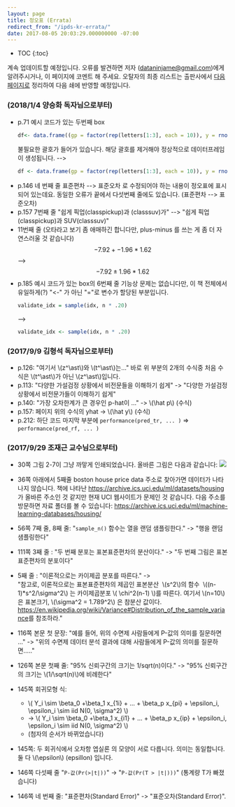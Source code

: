 ```yaml
---
layout: page
title: 정오표 (Errata)
redirect_from: "/ipds-kr-errata/"
date: 2017-08-05 20:03:29.000000000 -07:00
---
```

- TOC
{:toc}

계속 업데이트할 예정입니다. 오류를 발견하면 저자 (dataninjame@gmail.com)에게 알려주시거나, 이 페이지에 코멘트 해 주세요. 오탈자의 최종 리스트는 출판사에서 <a href="http://jpub.tistory.com/726">다음 페이지로</a> 정리하여 다음 쇄에 반영할 예정입니다.

### (2018/1/4 양승화 독자님으로부터)
- p.71   예시 코드가 있는 두번째 box
    ```r
    df<- data.frame((gp = factor(rep(letters[1:3], each = 10)), y = rnorm(30)))
    ```
    불필요한 괄호가 들어가 있습니다.
    해당 괄호를 제거해야 정상적으로 데이터프레임이 생성됩니다.
    -->
    ```r
    df <- data.frame(gp = factor(rep(letters[1:3], each = 10)), y = rnorm(30))
    ```
- p.146
    네 번째 줄 표준편차 --> 표준오차 로 수정되어야 하는 내용이 정오표에 표시되어 있는데요.
    동일한 오류가 끝에서 다섯번째 줄에도 있습니다.  (표준편차 --> 표준오차)
- p.157
    7번째 줄
    "쉽게 픽업(classpickup)과 (classsuv)가"  --> "쉽게 픽업(classpickup)과 SUV(classsuv)"
- 11번째 줄 (오타라고 보기 좀 애매하긴 합니다만, plus-minus 를 쓰는 게 좀 더 자연스러울 것 같습니다)
    $$- 7.92 + - 1.96 * 1.62$$
    -->
    $$- 7.92 \pm 1.96 * 1.62$$
- p.185 
    예시 코드가 있는 box의 6번째 줄
    기능상 문제는 없습니다만, 이 책 전체에서 유일하게(?) "<-" 가 아닌 "="로 변수가 할당된 부분입니다.
    ```r
    validate_idx = sample(idx, n * .20)
    ```
    --> 
    ```r
    validate_idx <- sample(idx, n * .20)
    ```


### (2017/9/9 김형석 독자님으로부터)
- p.126: "여기서 \\(z^\ast\\)와 \\(t^\ast\\)는..." 
    바로 위 부분의 2개의 수식중 처음 수식은 \\(t^\ast\\)가 아닌 \\(z^\ast\\)입니다.
- p.113: "다양한 가설검정 상황에서 비전문들을 이해하기 쉽게" ->  "다양한 가설검정 상황에서 비전문가들이 이해하기 쉽게"
- p.140: "가장 오차한계가 큰 경우인 p-hat이 ..." ->  \\(\hat p\\) (수식)
- p.157: 페이지 위의 수식의 yhat ->  \\(\hat y\\) (수식)
- p.212: 하단 코드 마지막 부분에 
    `performance(pred_tr, ... )` => `performance(pred_rf, ... )`

### (2017/9/29 조재근 교수님으로부터)
- 30쪽 그림 2-7이 그냥 까맣게 인쇄되었습니다. 올바른 그림은 다음과 같습니다:
    <img src="{{ site.baseurl }}/assets/2-7.png" />
- 36쪽 아래에서 5째줄 boston house price data 주소로 찾아가면 데이터가 나타나지 않습니다.
    책에 나타난 <https://archive.ics.uci.edu/ml/datasets/housing>가 올바른 주소인 것 같지만 
    현재 UCI 웹사이트가 문제인 것 같습니다. 다음 주소를 방문하면 자료 폴더를 볼 수 있습니다: 
    <https://archive.ics.uci.edu/ml/machine-learning-databases/housing/>

- 56쪽 7째 줄, 8째 줄: "`sample_n()` 함수는 열을 랜덤 샘플링한다." ->  "행을 랜덤 샘플링한다"

- 111쪽 3째 줄 : "두 번째 분포는 표본표준편차의 분산이다." ->  "두 번째 그림은 표본표준편차의 분포이다"

- 5째 줄 : "이론적으로는 카이제곱 분포를 따른다." ->  
    "참고로, 이론적으로는 표본표준편차의 제곱인 표본분산 
    \\(s^2\\)의 함수  \\((n-1)*s^2/\sigma^2\\) 는 카이제곱분포 
    \\( \chi^2(n-1) \\)를 따른다. 여기서 \\(n=10\\)은 표본크기, 
    \\(\sigma^2 = 1.789^2\\) 은 참분산 값이다. 
    <https://en.wikipedia.org/wiki/Variance#Distribution_of_the_sample_variance>를 참조하라."

- 116쪽 본문 첫 문장: "예를 들어, 위의 수면제 사람들에게 P-값의 의미를 질문하면 ..." ->  "위의 수면제 데이터 분석 결과에 대해 사람들에게 P-값의 의미를 질문하면....."

- 126쪽 본문 첫째 줄: "95% 신뢰구간의 크기는 1/sqrt(n)이다." ->  "95% 신뢰구간의 크기는 \\(1/\sqrt(n)\\)에 비례한다"

- 145쪽 회귀모형 식: 
    - \\( Y_i \sim \beta_0 +\beta_1 x_{1i} + ... + \beta_p x_{pi} + \epsilon_i, \epsilon_i \sim iid N(0, \sigma^2) \\)
    - -> \\( Y_i \sim \beta_0 +\beta_1 x_{i1} + ... + \beta_p x_{ip} + \epsilon_i, \epsilon_i \sim iid N(0, \sigma^2) \\)
    - (첨자의 순서가 바뀌었습니다)

- 145쪽: 두 회귀식에서 오차항 엡실론 의 모양이 서로 다릅니다. 의미는 동일합니다. 둘 다 \\(\epsilon\\) (epsillon) 입니다.

- 146쪽 다섯째 줄 "`P-값(Pr(>|t|))`" 
    -> "`P-값(Pr(T > |t|)))`" (통계량 T가 빠졌습니다)

- 146쪽 네 번째 줄: "표준편차(Standard Error)" -> "표준오차(Standard Error)".

